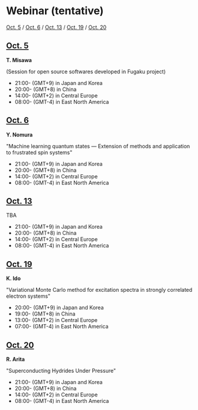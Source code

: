 # Webinar (tentative)

[Oct. 5](#1005) / [Oct. 6](#1006) / [Oct. 13](#1013) / [Oct. 19](#1010) / [Oct. 20](#1020)

<h2 id="1005" class="date"><a href="abstracts#1005">Oct. 5</a></h2>

**T. Misawa**

(Session for open source softwares developed in Fugaku project)

* 21:00- (GMT+9) in Japan and Korea
* 20:00- (GMT+8) in China
* 14:00- (GMT+2) in Central Europe
* 08:00- (GMT-4) in East North America

<h2 id="1006" class="date"><a href="abstracts#1006">Oct. 6</a></h2>

**Y. Nomura**

"Machine learning quantum states — Extension of methods and application to frustrated spin systems"

* 21:00- (GMT+9) in Japan and Korea
* 20:00- (GMT+8) in China
* 14:00- (GMT+2) in Central Europe
* 08:00- (GMT-4) in East North America

<h2 id="1013" class="date"><a href="abstracts#1013">Oct. 13</a></h2>

TBA

* 21:00- (GMT+9) in Japan and Korea
* 20:00- (GMT+8) in China
* 14:00- (GMT+2) in Central Europe
* 08:00- (GMT-4) in East North America

<h2 id="1019" class="date"><a href="abstracts#1019">Oct. 19</a></h2>

**K. Ido**

"Variational Monte Carlo method for excitation spectra in strongly correlated electron systems"

* 20:00- (GMT+9) in Japan and Korea
* 19:00- (GMT+8) in China
* 13:00- (GMT+2) in Central Europe
* 07:00- (GMT-4) in East North America

<h2 id="1020" class="date"><a href="abstracts#1020">Oct. 20</a></h2>

**R. Arita**

"Superconducting Hydrides Under Pressure"

* 21:00- (GMT+9) in Japan and Korea
* 20:00- (GMT+8) in China
* 14:00- (GMT+2) in Central Europe
* 08:00- (GMT-4) in East North America
